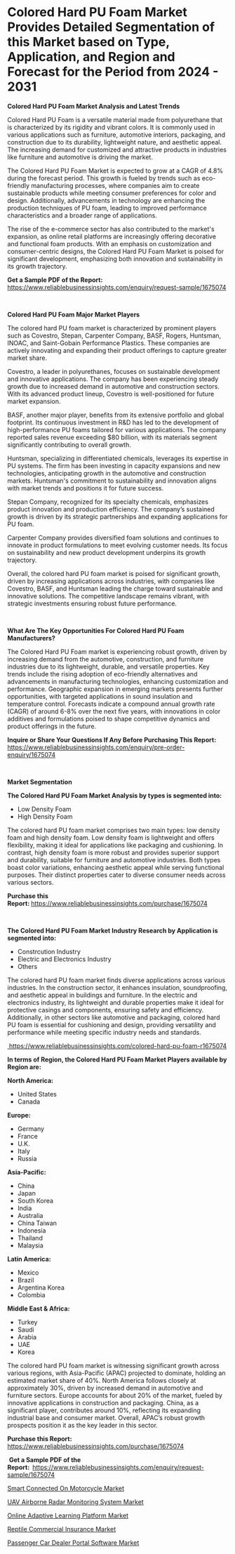 <p><h1>Colored Hard PU Foam Market Provides Detailed Segmentation of this Market based on Type, Application, and Region and Forecast for the Period from 2024 - 2031</h1></p><p><strong>Colored Hard PU Foam Market Analysis and Latest Trends</strong></p>
<p><p>Colored Hard PU Foam is a versatile material made from polyurethane that is characterized by its rigidity and vibrant colors. It is commonly used in various applications such as furniture, automotive interiors, packaging, and construction due to its durability, lightweight nature, and aesthetic appeal. The increasing demand for customized and attractive products in industries like furniture and automotive is driving the market.</p><p>The Colored Hard PU Foam Market is expected to grow at a CAGR of 4.8% during the forecast period. This growth is fueled by trends such as eco-friendly manufacturing processes, where companies aim to create sustainable products while meeting consumer preferences for color and design. Additionally, advancements in technology are enhancing the production techniques of PU foam, leading to improved performance characteristics and a broader range of applications.</p><p>The rise of the e-commerce sector has also contributed to the market's expansion, as online retail platforms are increasingly offering decorative and functional foam products. With an emphasis on customization and consumer-centric designs, the Colored Hard PU Foam Market is poised for significant development, emphasizing both innovation and sustainability in its growth trajectory.</p></p>
<p><strong>Get a Sample PDF of the Report:&nbsp;</strong> <a href="https://www.reliablebusinessinsights.com/enquiry/request-sample/1675074?utm_campaign=1475&utm_medium=2&utm_source=Github&utm_content=ia&utm_term=10102024&utm_id=colored-hard-pu-foam">https://www.reliablebusinessinsights.com/enquiry/request-sample/1675074</a></p>
<p>&nbsp;</p>
<p><strong>Colored Hard PU Foam Major Market Players</strong></p>
<p><p>The colored hard PU foam market is characterized by prominent players such as Covestro, Stepan, Carpenter Company, BASF, Rogers, Huntsman, INOAC, and Saint-Gobain Performance Plastics. These companies are actively innovating and expanding their product offerings to capture greater market share.</p><p>Covestro, a leader in polyurethanes, focuses on sustainable development and innovative applications. The company has been experiencing steady growth due to increased demand in automotive and construction sectors. With its advanced product lineup, Covestro is well-positioned for future market expansion.</p><p>BASF, another major player, benefits from its extensive portfolio and global footprint. Its continuous investment in R&D has led to the development of high-performance PU foams tailored for various applications. The company reported sales revenue exceeding $80 billion, with its materials segment significantly contributing to overall growth.</p><p>Huntsman, specializing in differentiated chemicals, leverages its expertise in PU systems. The firm has been investing in capacity expansions and new technologies, anticipating growth in the automotive and construction markets. Huntsman's commitment to sustainability and innovation aligns with market trends and positions it for future success.</p><p>Stepan Company, recognized for its specialty chemicals, emphasizes product innovation and production efficiency. The company’s sustained growth is driven by its strategic partnerships and expanding applications for PU foam.</p><p>Carpenter Company provides diversified foam solutions and continues to innovate in product formulations to meet evolving customer needs. Its focus on sustainability and new product development underpins its growth trajectory.</p><p>Overall, the colored hard PU foam market is poised for significant growth, driven by increasing applications across industries, with companies like Covestro, BASF, and Huntsman leading the charge toward sustainable and innovative solutions. The competitive landscape remains vibrant, with strategic investments ensuring robust future performance.</p></p>
<p>&nbsp;</p>
<p><strong>What Are The Key Opportunities For Colored Hard PU Foam Manufacturers?</strong></p>
<p><p>The Colored Hard PU Foam market is experiencing robust growth, driven by increasing demand from the automotive, construction, and furniture industries due to its lightweight, durable, and versatile properties. Key trends include the rising adoption of eco-friendly alternatives and advancements in manufacturing technologies, enhancing customization and performance. Geographic expansion in emerging markets presents further opportunities, with targeted applications in sound insulation and temperature control. Forecasts indicate a compound annual growth rate (CAGR) of around 6-8% over the next five years, with innovations in color additives and formulations poised to shape competitive dynamics and product offerings in the future.</p></p>
<p><strong>Inquire or Share Your Questions If Any Before Purchasing This Report:</strong> <a href="https://www.reliablebusinessinsights.com/enquiry/pre-order-enquiry/1675074?utm_campaign=1475&utm_medium=2&utm_source=Github&utm_content=ia&utm_term=10102024&utm_id=colored-hard-pu-foam">https://www.reliablebusinessinsights.com/enquiry/pre-order-enquiry/1675074</a></p>
<p>&nbsp;</p>
<p><strong>Market Segmentation</strong></p>
<p><strong>The Colored Hard PU Foam Market Analysis by types is segmented into:</strong></p>
<p><ul><li>Low Density Foam</li><li>High Density Foam</li></ul></p>
<p><p>The colored hard PU foam market comprises two main types: low density foam and high density foam. Low density foam is lightweight and offers flexibility, making it ideal for applications like packaging and cushioning. In contrast, high density foam is more robust and provides superior support and durability, suitable for furniture and automotive industries. Both types boast color variations, enhancing aesthetic appeal while serving functional purposes. Their distinct properties cater to diverse consumer needs across various sectors.</p></p>
<p><strong>Purchase this Report:&nbsp;</strong><a href="https://www.reliablebusinessinsights.com/purchase/1675074?utm_campaign=1475&utm_medium=2&utm_source=Github&utm_content=ia&utm_term=10102024&utm_id=colored-hard-pu-foam">https://www.reliablebusinessinsights.com/purchase/1675074</a></p>
<p>&nbsp;</p>
<p><strong>The Colored Hard PU Foam Market Industry Research by Application is segmented into:</strong></p>
<p><ul><li>Constrcution Industry</li><li>Electric and Electronics Industry</li><li>Others</li></ul></p>
<p><p>The colored hard PU foam market finds diverse applications across various industries. In the construction sector, it enhances insulation, soundproofing, and aesthetic appeal in buildings and furniture. In the electric and electronics industry, its lightweight and durable properties make it ideal for protective casings and components, ensuring safety and efficiency. Additionally, in other sectors like automotive and packaging, colored hard PU foam is essential for cushioning and design, providing versatility and performance while meeting specific industry needs and standards.</p></p>
<p><a href="https://www.reliablebusinessinsights.com/colored-hard-pu-foam-r1675074?utm_campaign=1475&utm_medium=2&utm_source=Github&utm_content=ia&utm_term=10102024&utm_id=colored-hard-pu-foam">&nbsp;https://www.reliablebusinessinsights.com/colored-hard-pu-foam-r1675074</a></p>
<p><strong>In terms of Region, the Colored Hard PU Foam Market Players available by Region are:</strong></p>
<p>
    <p> <strong> North America: </strong>
        <ul>
            <li>United States</li>
            <li>Canada</li>
        </ul>
        </p> 
    <p> <strong> Europe: </strong>
        <ul>
            <li>Germany</li>
            <li>France</li>
            <li>U.K.</li>
            <li>Italy</li>
            <li>Russia</li>
        </ul>
        </p> 
    <p> <strong> Asia-Pacific: </strong>
        <ul>
            <li>China</li>
            <li>Japan</li>
            <li>South Korea</li>
            <li>India</li>
            <li>Australia</li>
            <li>China Taiwan</li>
            <li>Indonesia</li>
            <li>Thailand</li>
            <li>Malaysia</li>
        </ul>
        </p> 
    <p> <strong> Latin America: </strong>
        <ul>
            <li>Mexico</li>
            <li>Brazil</li>
            <li>Argentina Korea</li>
            <li>Colombia</li>
        </ul>
        </p> 
    <p> <strong> Middle East & Africa: </strong>
        <ul>
            <li>Turkey</li>
            <li>Saudi</li>
            <li>Arabia</li>
            <li>UAE</li>
            <li>Korea</li>
        </ul>
    </p>
    </p>
<p><p>The colored hard PU foam market is witnessing significant growth across various regions, with Asia-Pacific (APAC) projected to dominate, holding an estimated market share of 40%. North America follows closely at approximately 30%, driven by increased demand in automotive and furniture sectors. Europe accounts for about 20% of the market, fueled by innovative applications in construction and packaging. China, as a significant player, contributes around 10%, reflecting its expanding industrial base and consumer market. Overall, APAC’s robust growth prospects position it as the key leader in this sector.</p></p>
<p><strong>Purchase this Report: </strong><a href="https://www.reliablebusinessinsights.com/purchase/1675074?utm_campaign=1475&utm_medium=2&utm_source=Github&utm_content=ia&utm_term=10102024&utm_id=colored-hard-pu-foam">https://www.reliablebusinessinsights.com/purchase/1675074</a></p>
<p>&nbsp;<strong>Get a Sample PDF of the Report:&nbsp;&nbsp;</strong><a href="https://www.reliablebusinessinsights.com/enquiry/request-sample/1675074?utm_campaign=1475&utm_medium=2&utm_source=Github&utm_content=ia&utm_term=10102024&utm_id=colored-hard-pu-foam">https://www.reliablebusinessinsights.com/enquiry/request-sample/1675074</a></p>
<p><strong></strong></p>
<p><p><a href="https://www.linkedin.com/pulse/global-smart-connected-motorcycle-market-product-types-applications-igslf?utm_campaign=1475&utm_medium=2&utm_source=Github&utm_content=ia&utm_term=10102024&utm_id=colored-hard-pu-foam">Smart Connected On Motorcycle Market</a></p><p><a href="https://www.linkedin.com/pulse/uav-airborne-radar-monitoring-system-market-revolution-size-l5aaf?utm_campaign=1475&utm_medium=2&utm_source=Github&utm_content=ia&utm_term=10102024&utm_id=colored-hard-pu-foam">UAV Airborne Radar Monitoring System Market</a></p><p><a href="https://www.linkedin.com/pulse/online-adaptive-learning-platform-market-outlook-share-analysis-soinc?utm_campaign=1475&utm_medium=2&utm_source=Github&utm_content=ia&utm_term=10102024&utm_id=colored-hard-pu-foam">Online Adaptive Learning Platform Market</a></p><p><a href="https://www.linkedin.com/pulse/global-reptile-commercial-insurance-market-product-types-applications-sowrf?utm_campaign=1475&utm_medium=2&utm_source=Github&utm_content=ia&utm_term=10102024&utm_id=colored-hard-pu-foam">Reptile Commercial Insurance Market</a></p><p><a href="https://www.linkedin.com/pulse/future-trends-global-passenger-car-dealer-portal-software-sgcbf?utm_campaign=1475&utm_medium=2&utm_source=Github&utm_content=ia&utm_term=10102024&utm_id=colored-hard-pu-foam">Passenger Car Dealer Portal Software Market</a></p></p>